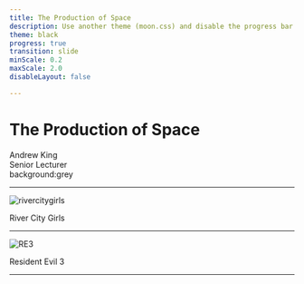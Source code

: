 ```yaml
---
title: The Production of Space
description: Use another theme (moon.css) and disable the progress bar at the bottom 
theme: black
progress: true
transition: slide
minScale: 0.2
maxScale: 2.0
disableLayout: false

---
```


# The Production of Space
Andrew King  
Senior Lecturer  
background:grey

---

![rivercitygirls](https://user-images.githubusercontent.com/79170506/190489026-3d5f7113-0596-49b1-9f53-ce687e1a611f.jpg)

River City Girls

---

![RE3](https://user-images.githubusercontent.com/79170506/190502026-67124ee8-287d-42ef-b435-b5cea68939e7.jpg)

Resident Evil 3

---
